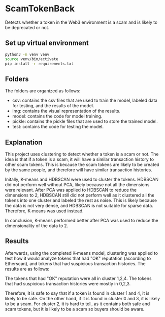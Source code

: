 # ScamTokenBack

Detects whether a token in the Web3 environment is a scam and is likely to be deprecated or not.

## Set up virtual environment

```bash
python3 -m venv venv
source venv/bin/activate
pip install -r requirements.txt
```

## Folders

The folders are organized as follows:

- csv: contains the csv files that are used to train the model, labeled data for testing, and the results of the model.
- img: contains the visual representation of the results.
- model: contains the code for model training.
- pickle: contains the pickle files that are used to store the trained model.
- test: contains the code for testing the model.

## Explanation

This project uses clustering to detect whether a token is a scam or not. The idea is that if a token is a scam, it will have a similar transaction history to other scam tokens. This is because the scam tokens are likely to be created by the same people, and therefore will have similar transaction histories.

Initally, K-means and HDBSCAN were used to cluster the tokens. HDBSCAN did not perform well without PCA, likely because not all the dimensions were relevant. After PCA was applied to HDBSCAN to reduce the dimensions to 2, HDBSCAN still did not perform well as it clustered all the tokens into one cluster and labeled the rest as noise. This is likely because the data is not very dense, and HDBSCAN is not suitable for sparse data. Therefore, K-means was used instead.

In conclusion, K-means performed better after PCA was used to reduce the dimensionality of the data to 2.

## Results

Afterwards, using the completed K-means model, clustering was applied to test how it would analyze tokens that had "OK" reputation (according to Etherscan), and tokens that had suspicious transaction histories. The results are as follows:

The tokens that had "OK" reputation were all in cluster 1,2,4.
The tokens that had suspicious transaction histories were mostly in 0,2,3.

Therefore, it is safe to say that if a token is found in cluster 1 and 4, it is likely to be safe.
On the other hand, if it is found in cluster 0 and 3, it is likely to be a scam.
For cluster 2, it is hard to tell, as it contains both safe and scam tokens, but it is likely to be a scam so buyers should be aware.

